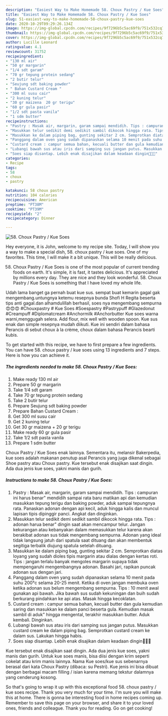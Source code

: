 ```yaml
---
description: "Easiest Way to Make Homemade 58. Choux Pastry / Kue Soes"
title: "Easiest Way to Make Homemade 58. Choux Pastry / Kue Soes"
slug: 51-easiest-way-to-make-homemade-58-choux-pastry-kue-soes
date: 2020-10-29T09:29:26.134Z
image: https://img-global.cpcdn.com/recipes/9f7296b5c5ac69f9/751x532cq70/58-choux-pastry-kue-soes-foto-resep-utama.jpg
thumbnail: https://img-global.cpcdn.com/recipes/9f7296b5c5ac69f9/751x532cq70/58-choux-pastry-kue-soes-foto-resep-utama.jpg
cover: https://img-global.cpcdn.com/recipes/9f7296b5c5ac69f9/751x532cq70/58-choux-pastry-kue-soes-foto-resep-utama.jpg
author: Lucille Leonard
ratingvalue: 4.1
reviewcount: 31752
recipeingredient:
- "130 ml air"
- "50 gr margarin"
- "1/4 sdt garam"
- "70 gr tepung protein sedang"
- "2 butir telur"
- "Seujung sdt baking powder"
- " Bahan Custard Cream "
- "300 ml susu cair"
- "2 kuning telur"
- "30 gr maizena  20 gr terigu"
- "60 gr gula pasir"
- "1/2 sdt pasta vanila"
- "1 sdm butter"
recipeinstructions:
- "Pastry : Masak air, margarin, garam sampai mendidih. Tips : campuran ini harus benar&#34; mendidih sampai rata baru matikan api dan kemudian masukkan tepung terigu dan baking powder, aduk sampai tepungnya rata. Panaskan adonan dengan api kecil, aduk hingga kalis dan muncul lapisan tipis dipinggir panci. Angkat dan dinginkan."
- "Masukkan telur sedikit demi sedikit sambil dikocok hingga rata. Tips : adonan harua benar&#34; dingin saat akan mencampur telur. Jangan kekurangan atau kebanyakan dalam memasukkan telur karena akan berakibat adonan sus tidak mengembang sempurna. Adonan yang ideal tidak langsung jatuh dari spatula saat dituang dan akan membentuk segitiga terbalik diujung spatula setelah dituang."
- "Masukkan ke dalam piping bag, gunting sekitar 2 cm. Semprotkan diatas loyang yang sudah dioles tipis margarin atau dialas dengan kertas roti. Tips : jangan terlalu banyak mengoles margarin supaya tidak mempengaruhi mengembangnya adonan. Basahi jari, rapikan puncak adonan sus dengan jari."
- "Panggang dalam oven yang sudah dipanaskan selama 10 menit pada suhu 200°c selama 20-25 menit. Ketika di oven jangan membuka oven ketika adonan sus belum mengembang sempurna. Tips : 10 menit awal gunakan api bawah. Jika bawah sus sudah kekuningan dan buih sudah berkurang pindahkan ke api atas. Masak hingga kecoklatan."
- "Custard cream : campur semua bahan, kecuali butter dan gula kemudian saring dan masukkan ke dalam panci beserta gula. Kemudian masak sambil di aduk&#34; hingga mengental, terakhir masukkan butter. Aduk kembali. Dinginkan."
- "Lubangi bawah sus atau iris dari samping sus jangan putus. Masukkan custard cream ke dalam piping bag. Semprotkan custard cream ke dalam sus. Lakukan hingga habis."
- "Soes siap disantap. Lebih enak disajikan dalam keadaan dingin🥰🥰🥰"
categories:
- Recipe
tags:
- 58
- choux
- pastry

katakunci: 58 choux pastry 
nutrition: 104 calories
recipecuisine: American
preptime: "PT38M"
cooktime: "PT39M"
recipeyield: "2"
recipecategory: Dinner

---
```



![58. Choux Pastry / Kue Soes](https://img-global.cpcdn.com/recipes/9f7296b5c5ac69f9/751x532cq70/58-choux-pastry-kue-soes-foto-resep-utama.jpg)

Hey everyone, it is John, welcome to my recipe site. Today, I will show you a way to make a special dish, 58. choux pastry / kue soes. One of my favorites. This time, I will make it a bit unique. This will be really delicious.

58. Choux Pastry / Kue Soes is one of the most popular of current trending foods on earth. It's simple, it is fast, it tastes delicious. It's appreciated by millions every day. They are nice and they look wonderful. 58. Choux Pastry / Kue Soes is something that I have loved my whole life.

Udah lama banget ga pernah buat kue sus. sempat buat kemarin gagal gak mengembang.untungnya ketemu resepnya bunda Shofi H Regita beserta tips anti gagal.dan alhamdulillah berhasil, soes nya mengembang sempurna😍😍😍 #Chouxpastry # Kue Soes #Soespastry #Pastrypuff #Glazedonut #Creampuff #Diplomatcream #Anchormilk #Anchorbutter Kue soes warna warni,menggugah selera. Add flour, mix well with wooden spoon. Kue sus enak dan simple resepnya mudah diikuti. Kue ini sendiri dalam bahasa Perancis di sebut choux à la crème, choux dalam bahasa Perancis bearti kubis.


To get started with this recipe, we have to first prepare a few ingredients. You can have 58. choux pastry / kue soes using 13 ingredients and 7 steps. Here is how you can achieve it.

<!--inarticleads1-->

##### The ingredients needed to make 58. Choux Pastry / Kue Soes:

1. Make ready 130 ml air
1. Prepare 50 gr margarin
1. Take 1/4 sdt garam
1. Take 70 gr tepung protein sedang
1. Take 2 butir telur
1. Prepare Seujung sdt baking powder
1. Prepare  Bahan Custard Cream :
1. Get 300 ml susu cair
1. Get 2 kuning telur
1. Get 30 gr maizena + 20 gr terigu
1. Make ready 60 gr gula pasir
1. Take 1/2 sdt pasta vanila
1. Prepare 1 sdm butter


Choux Pastry / Kue Soes enak lainnya. Sementara itu, melansir Bakerpedia, kue soes adalah makanan penutup asal Perancis yang juga dikenal sebagai Shoe pastry atau Choux pastry. Kue tersebut enak disajikan saat dingin. Ada dua jenis kue soes, yakni manis dan gurih. 

<!--inarticleads2-->

##### Instructions to make 58. Choux Pastry / Kue Soes:

1. Pastry : Masak air, margarin, garam sampai mendidih. Tips : campuran ini harus benar&#34; mendidih sampai rata baru matikan api dan kemudian masukkan tepung terigu dan baking powder, aduk sampai tepungnya rata. Panaskan adonan dengan api kecil, aduk hingga kalis dan muncul lapisan tipis dipinggir panci. Angkat dan dinginkan.
1. Masukkan telur sedikit demi sedikit sambil dikocok hingga rata. Tips : adonan harua benar&#34; dingin saat akan mencampur telur. Jangan kekurangan atau kebanyakan dalam memasukkan telur karena akan berakibat adonan sus tidak mengembang sempurna. Adonan yang ideal tidak langsung jatuh dari spatula saat dituang dan akan membentuk segitiga terbalik diujung spatula setelah dituang.
1. Masukkan ke dalam piping bag, gunting sekitar 2 cm. Semprotkan diatas loyang yang sudah dioles tipis margarin atau dialas dengan kertas roti. Tips : jangan terlalu banyak mengoles margarin supaya tidak mempengaruhi mengembangnya adonan. Basahi jari, rapikan puncak adonan sus dengan jari.
1. Panggang dalam oven yang sudah dipanaskan selama 10 menit pada suhu 200°c selama 20-25 menit. Ketika di oven jangan membuka oven ketika adonan sus belum mengembang sempurna. Tips : 10 menit awal gunakan api bawah. Jika bawah sus sudah kekuningan dan buih sudah berkurang pindahkan ke api atas. Masak hingga kecoklatan.
1. Custard cream : campur semua bahan, kecuali butter dan gula kemudian saring dan masukkan ke dalam panci beserta gula. Kemudian masak sambil di aduk&#34; hingga mengental, terakhir masukkan butter. Aduk kembali. Dinginkan.
1. Lubangi bawah sus atau iris dari samping sus jangan putus. Masukkan custard cream ke dalam piping bag. Semprotkan custard cream ke dalam sus. Lakukan hingga habis.
1. Soes siap disantap. Lebih enak disajikan dalam keadaan dingin🥰🥰🥰


Kue tersebut enak disajikan saat dingin. Ada dua jenis kue soes, yakni manis dan gurih. Untuk kue soes manis, bisa diisi dengan krim seperti cokelat atau krim manis lainnya. Nama Kue soes/kue sus sebenarnya berasal dari kata Choux Pastry (dibaca: su Pestri). Kue jenis ini bisa dibuat dengan berbagai macam filling / isian karena memang tekstur dalamnya yang cenderung kosong. 

So that's going to wrap it up with this exceptional food 58. choux pastry / kue soes recipe. Thank you very much for your time. I'm sure you will make this at home. There is gonna be interesting food in home recipes coming up. Remember to save this page on your browser, and share it to your loved ones, friends and colleague. Thank you for reading. Go on get cooking!
